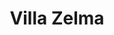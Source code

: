 ---
layout: realizzazione
nome: "Villa Zelma"
title: "Villa Zelma"
citta: "Serravalle"
google_maps: "https://maps.app.goo.gl/x2J8g2R8Rvn1NMQs7"
tipo:
    - agriturismo
    - ristorante
cartella_foto: "villa-zelma"
disegno_cad: "disegno.webp"
foto_copertina: "esterno.webp"
immagini:
    - "esterno.webp"
    - "linea-cottura.webp"
    - "forno-con-cappa-dedicata.webp"
    - "pass.webp"
    - "sala.webp"
    - "linea-cottura-e-colonna-forno-abbattitore.webp"
    - "piano-preparazione.webp"
---